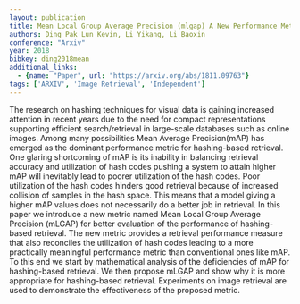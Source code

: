 ```yaml
---
layout: publication
title: Mean Local Group Average Precision (mlgap) A New Performance Metric For Hashing-based Retrieval
authors: Ding Pak Lun Kevin, Li Yikang, Li Baoxin
conference: "Arxiv"
year: 2018
bibkey: ding2018mean
additional_links:
  - {name: "Paper", url: "https://arxiv.org/abs/1811.09763"}
tags: ['ARXIV', 'Image Retrieval', 'Independent']
---
```

The research on hashing techniques for visual data is gaining increased attention in recent years due to the need for compact representations supporting efficient search/retrieval in large-scale databases such as online images. Among many possibilities Mean Average Precision(mAP) has emerged as the dominant performance metric for hashing-based retrieval. One glaring shortcoming of mAP is its inability in balancing retrieval accuracy and utilization of hash codes pushing a system to attain higher mAP will inevitably lead to poorer utilization of the hash codes. Poor utilization of the hash codes hinders good retrieval because of increased collision of samples in the hash space. This means that a model giving a higher mAP values does not necessarily do a better job in retrieval. In this paper we introduce a new metric named Mean Local Group Average Precision (mLGAP) for better evaluation of the performance of hashing-based retrieval. The new metric provides a retrieval performance measure that also reconciles the utilization of hash codes leading to a more practically meaningful performance metric than conventional ones like mAP. To this end we start by mathematical analysis of the deficiencies of mAP for hashing-based retrieval. We then propose mLGAP and show why it is more appropriate for hashing-based retrieval. Experiments on image retrieval are used to demonstrate the effectiveness of the proposed metric.
